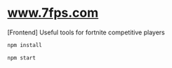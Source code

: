 # www.7fps.com
[Frontend] Useful tools for fortnite competitive players
```sh
npm install
```

```sh
npm start
```
